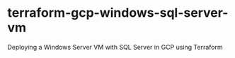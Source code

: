 # terraform-gcp-windows-sql-server-vm
Deploying a Windows Server VM with SQL Server in GCP using Terraform

